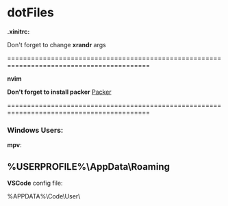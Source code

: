 # dotFiles

**.xinitrc:**
  
Don't forget to change **xrandr** args
  
==========================================================================================
  
**nvim**
  
**Don't forget to install packer** [Packer](https://github.com/wbthomason/packer.nvim)
 
==========================================================================================
### Windows Users:
  
**mpv**:

%USERPROFILE%\AppData\Roaming
-----------------------------

**VSCode** config file:

%APPDATA%\Code\User\
